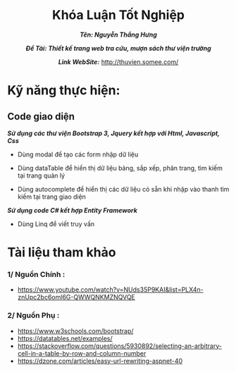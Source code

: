 <div align="center"> 
 
 #                     Khóa Luận Tốt Nghiệp 
 

***Tên: Nguyễn Thắng Hưng***

***Đề Tài: Thiết kế trang web tra cứu, mượn sách thư viện trường***

***Link WebSite:*** http://thuvien.somee.com/

 </div>
 
 # Kỹ năng thực hiện:
 
 ## Code giao diện
 
 ***Sử dụng các thư viện Bootstrap 3, Jquery kết hợp với Html, Javascript, Css***
 
 - Dùng modal để tạo các form nhập dữ liệu
 
 - Dùng dataTable để hiển thị dữ liệu bảng, sắp xếp, phân trang, tìm kiếm tại trang quản lý
 
 - Dùng autocomplete để hiển thị các dữ liệu có sẵn khi nhập vào thanh tìm kiếm tại trang giao diện

***Sử dụng code C# kết hợp Entity Framework***

- Dùng Linq để viết truy vấn

# Tài liệu tham khảo

 ### 1/ Nguồn Chính :
 - https://www.youtube.com/watch?v=NUds35P9KAI&list=PLX4n-znUpc2bc6oml6G-QWWQNKMZNQVQE
 
 ### 2/ Nguồn Phụ :
 - https://www.w3schools.com/bootstrap/
 - https://datatables.net/examples/
 - https://stackoverflow.com/questions/5930892/selecting-an-arbitrary-cell-in-a-table-by-row-and-column-number
 - https://dzone.com/articles/easy-url-rewriting-aspnet-40
